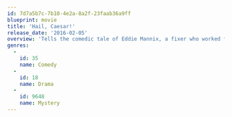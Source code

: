 ```yaml
---
id: 7d7a5b7c-7b10-4e2a-8a2f-23faab36a9ff
blueprint: movie
title: 'Hail, Caesar!'
release_date: '2016-02-05'
overview: 'Tells the comedic tale of Eddie Mannix, a fixer who worked for the Hollywood studios in the 1950s. The story finds him at work when a star mysteriously disappears in the middle of filming.'
genres:
  -
    id: 35
    name: Comedy
  -
    id: 18
    name: Drama
  -
    id: 9648
    name: Mystery
---
```

